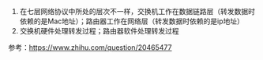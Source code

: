 1. 在七层网络协议中所处的层次不一样，交换机工作在数据链路层（转发数据时依赖的是Mac地址）；路由器工作在网络层（转发数据时依赖的是ip地址）
2. 交换机硬件处理转发过程；路由器软件处理转发过程

参考：https://www.zhihu.com/question/20465477